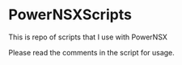 # PowerNSXScripts
This is repo of scripts that I use with PowerNSX

Please read the comments in the script for usage. 
